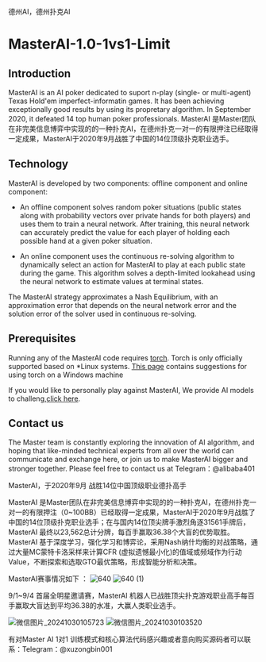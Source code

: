 德州AI，德州扑克AI
# MasterAI-1.0-1vs1-Limit

## Introduction

MasterAI is an AI poker dedicated to suport n-play (single- or multi-agent) Texas Hold'em imperfect-informatin games. It has been achieving exceptionally good results by using its propretary algorithm. In September 2020, it defeated 14 top human poker professionals. 
MasterAI 是Master团队在非完美信息博弈中实现的的一种扑克AI，在德州扑克一对一的有限押注已经取得一定成果，MasterAI于2020年9月战胜了中国的14位顶级扑克职业选手。

## Technology

MasterAI is developed by two components: offline component and online component:
* An offline component solves random poker situations (public states along with probability vectors over private hands for both players) and uses them to train a neural network. After training, this neural network can accurately predict the value for each player of holding each possible hand at a given poker situation.

* An online component uses the continuous re-solving algorithm to dynamically select an action for MasterAI to play at each public state during the game. This algorithm solves a depth-limited lookahead using the neural network to estimate values at terminal states.

The MasterAI strategy approximates a Nash Equilibrium, with an approximation error that depends on the neural network error and the solution error of the solver used in continuous re-solving.

## Prerequisites

Running any of the MasterAI code requires [torch](http://torch.ch/).
Torch is only officially supported based on *Linux systems. [This page](https://github.com/torch/torch7/wiki/Windows)
contains suggestions for using torch on a Windows machine

If you would like to personally play against MasterAI, We provide AI models to challeng,[click here](https://master.deeptexas.ai/aigame/).

## Contact us

The Master team is constantly exploring the innovation of AI algorithm, and hoping that like-minded technical experts from all over the world can communicate and exchange here, or join us to make MasterAI bigger and stronger together. Please feel free to contact us at Telegram：@alibaba401


MasterAI，于2020年9月 战胜14位中国顶级职业德扑高手

MasterAI 是Master团队在非完美信息博弈中实现的的一种扑克AI，在德州扑克一对一的有限押注（0~100BB）已经取得一定成果，MasterAI于2020年9月战胜了中国的14位顶级扑克职业选手；在与国内14位顶尖牌手激烈角逐31561手牌后，MasterAI 最终以23,562总计分牌，每百手赢取36.38个大盲的优势取胜。MasterAI 基于深度学习，强化学习和博弈论，采用Nash纳什均衡的对战策略，通过大量MC蒙特卡洛采样来计算CFR (虚拟遗憾最小化)的值域或频域作为行动Value，不断探索和选取GTO最优策略，形成智能分析和决策。
        
MasterAI赛事情况如下 ：
![640](https://github.com/user-attachments/assets/8982ce0a-4d9b-4c55-bfb2-ec8228e1a23a)
![640 (1)](https://github.com/user-attachments/assets/4c5591c7-e59a-4fde-8af9-723243ce0cf1)


 9/1~9/4 首届全明星邀请赛，MasterAI 机器人已战胜顶尖扑克游戏职业高手每百手赢取大盲达到平均36.38的水准，大赢人类职业选手。

![微信图片_20241030105723](https://github.com/user-attachments/assets/3d473e19-db23-4cf2-a4d2-50d73cb8ab77)
![微信图片_20241030103520](https://github.com/user-attachments/assets/3fd8c2d9-8dde-42a9-a82f-1f8677610735)


有对Master AI  1对1 训练模式和核心算法代码感兴趣或者意向购买源码者可以联系：Telegram：@xuzongbin001



        
